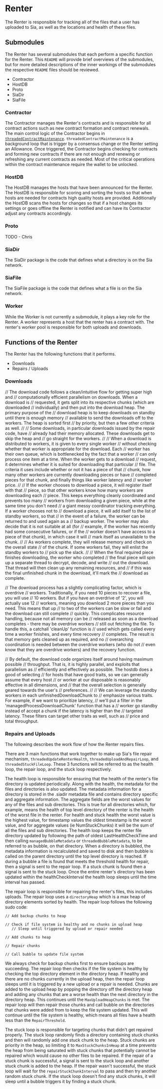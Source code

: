 # Renter
The Renter is responsible for tracking all of the files that a user has uploaded
to Sia, as well as the locations and health of these files.

## Submodules
The Renter has several submodules that each perform a specific function for the
Renter. This `README` will provide brief overviews of the submodules, but for
more detailed descriptions of the inner workings of the submodules the
respective `README` files should be reviewed.
 - Contractor
 - HostDB
 - Proto
 - SiaDir
 - SiaFile

### Contractor
The Contractor manages the Renter's contracts and is responsible for all
contract actions such as new contract formation and contract renewals. The main
control logic of the Contractor begins in
[`threadedContractMaintenance`](https://gitlab.com/NebulousLabs/Sia/blob/master/modules/renter/contractor/contractmaintenance.go#L748).
`threadedContractMaintenance` is a background loop that is trigger by a
consensus change or the Renter setting an Allowance. Once triggered, the
Contractor begins checking for contracts and forming new contracts if there are
not enough and renewing or refreshing any current contracts as needed. Most of
the critical operations within the contract maintenance require the wallet to be
unlocked.

### HostDB
The HostDB manages the hosts that have been announced for the Renter. The HostDB
is responsible for scoring and sorting the hosts so that when hosts are needed
for contracts high quality hosts are provided. Additionally the HostDB scans the
hosts for changes so that if a host changes its settings or goes offline the
Renter is notified and can have its Contractor adjust any contracts accordingly.

### Proto
TODO - Chris

### SiaDir
The SiaDir package is the code that defines what a directory is on the Sia network.

### SiaFile
The SiaFile package is the code that defines what a file is on the Sia network.

### Worker
While the Worker is not currently a submodule, it plays a key role for the
Renter. A worker represents a host that the renter has a contract with. The
renter's worker pool is responsible for both uploads and downloads.

## Functions of the Renter
The Renter has the following functions that it performs.
 - Downloads
 - Repairs / Uploads

### Downloads
// The download code follows a clean/intuitive flow for getting super high and
// computationally efficient parallelism on downloads. When a download is
// requested, it gets split into its respective chunks (which are downloaded
// individually) and then put into the download heap. The primary purpose of the
// download heap is to keep downloads on standby until there is enough memory
// available to send the downloads off to the workers. The heap is sorted first
// by priority, but then a few other criteria as well.
//
// Some downloads, in particular downloads issued by the repair code, have
// already had their memory allocated. These downloads get to skip the heap and
// go straight for the workers.
//
// When a download is distributed to workers, it is given to every single worker
// without checking whether that worker is appropriate for the download. Each
// worker has their own queue, which is bottlenecked by the fact that a worker
// can only process one item at a time. When the worker gets to a download
// request, it determines whether it is suited for downloading that particular
// file. The criteria it uses include whether or not it has a piece of that
// chunk, how many other workers are currently downloading pieces or have
// completed pieces for that chunk, and finally things like worker latency and
// worker price.
//
// If the worker chooses to download a piece, it will register itself with that
// piece, so that other workers know how many workers are downloading each
// piece. This keeps everything cleanly coordinated and prevents too many
// workers from downloading a given piece, while at the same time you don't need
// a giant messy coordinator tracking everything. If a worker chooses not to
// download a piece, it will add itself to the list of standby workers, so that
// in the event of a failure, the worker can be returned to and used again as a
// backup worker. The worker may also decide that it is not suitable at all (for
// example, if the worker has recently had some consecutive failures, or if the
// worker doesn't have access to a piece of that chunk), in which case it will
// mark itself as unavailable to the chunk.
//
// As workers complete, they will release memory and check on the overall state
// of the chunk. If some workers fail, they will enlist the standby workers to
// pick up the slack.
//
// When the final required piece finishes downloading, the worker who completed
// the final piece will spin up a separate thread to decrypt, decode, and write
// out the download. That thread will then clean up any remaining resources, and
// if this was the final unfinished chunk in the download, it'll mark the
// download as complete.

// The download process has a slightly complicating factor, which is overdrive
// workers. Traditionally, if you need 10 pieces to recover a file, you will use
// 10 workers. But if you have an overdrive of '2', you will actually use 12
// workers, meaning you download 2 more pieces than you need. This means that up
// to two of the workers can be slow or fail and the download can still complete
// quickly. This complicates resource handling, because not all memory can be
// released as soon as a download completes - there may be overdrive workers
// still out fetching the file. To handle this, a catchall 'cleanUp' function is
// used which gets called every time a worker finishes, and every time recovery
// completes. The result is that memory gets cleaned up as required, and no
// overarching coordination is needed between the overdrive workers (who do not
// even know that they are overdrive workers) and the recovery function.

// By default, the download code organizes itself around having maximum possible
// throughput. That is, it is highly parallel, and exploits that parallelism as
// efficiently and effectively as possible. The hostdb does a good of selecting
// for hosts that have good traits, so we can generally assume that every host
// or worker at our disposable is reasonably effective in all dimensions, and
// that the overall selection is generally geared towards the user's
// preferences.
//
// We can leverage the standby workers in each unfinishedDownloadChunk to
// emphasize various traits. For example, if we want to prioritize latency,
// we'll put a filter in the 'managedProcessDownloadChunk' function that has a
// worker go standby instead of accept a chunk if the latency is higher than the
// targeted latency. These filters can target other traits as well, such as
// price and total throughput.


### Repairs and Uploads
The following describes the work flow of how the Renter repairs files.

There are 3 main functions that work together to make up Sia's file repair
mechanism, `threadedUpdateRenterHealth`, `threadedUploadAndRepairLoop`, and
`threadedStuckFileLoop`. These 3 functions will be referred to as the health
loop, the repair loop, and the stuck loop respectively.

The health loop is responsible for ensuring that the health of the renter's file
directory is updated periodically. Along with the health, the metadata for the
files and directories is also updated. The metadata information for a directory
is stored in the .siadir metadata file and contains directory specific and
aggregate information. The aggregate fields are the worst values for any of the
files and sub directories. This is true for all directories which, for example,
means the health of top level directory of the renter is the health of the worst
file in the renter. For health and stuck health the worst value is the highest
value, for timestamp values the oldest timestamp is the worst value, and for
aggregate values (ie NumStuckChunks) it will be the sum of all the files and sub
directories. The health loop keeps the renter file directory updated by
following the path of oldest LastHealthCheckTime and then calling
`managedBubbleMetadata` or `threadedBubbleMetadata`, to be referred to as
bubble, on that directory. When a directory is bubbled, the metadata information
is recalculated and saved to disk and then bubble is called on the parent
directory until the top level directory is reached. If during a bubble a file is
found that meets the threshold health for repair, then a signal is sent to the
repair loop. If a stuck chunk is found then a signal is sent to the stuck loop.
Once the entire renter's directory has been updated within the
healthCheckInterval the health loop sleeps until the time interval has passed.

The repair loop is responsible for repairing the renter's files, this includes
uploads. The repair loop uses a `directoryHeap` which is a max heap of directory
elements sorted by health. The repair loop follows the following sudo code:
```
// Add backup chunks to heap

// Check if file system is healthy and no chunks in upload heap
   // Sleep until triggered by upload or repair needed

// Add chunks to heap

// Repair chunks

// Call bubble to update file system
```
We always check for backup chunks first to ensure backups are succeeding. The
repair loop then checks if the file system is healthy by checking the top
directory element in the directory heap. If healthy and there are no chunks
currently in the upload heap, then the repair loop sleeps until it is triggered
by a new upload or a repair is needed. Chunks are added to the upload heap by
popping the directory off the directory heap and adding any chunks that are a
worse health than the next directory in the directory heap. This continues until
the `MaxUploadHeapChunks` is met. The repair loop will then repair those chunks
and call bubble on the directories that chunks were added from to keep the file
system updated. This will continue until the file system is healthy, which means
all files have a health less than the `RepairThreshold`.

The stuck loop is responsible for targeting chunks that didn't get repaired
properly. The stuck loop randomly finds a directory containing stuck chunks and
then will randomly add one stuck chunk to the heap. Stuck chunks are priority in
the heap, so limiting it to `MaxStuckChunksInHeap` at a time prevents the heap
from being saturated with stuck chunks that potentially cannot be repaired which
would cause no other files to be repaired. If the repair of a stuck chunk is
successful, a signal is sent to the stuck loop and another stuck chunk is added
to the heap. If the repair wasn't successful, the stuck loop will wait for the
`repairStuckChunkInterval` to pass and then try another random stuck chunk. If
the stuck loop doesn't find any stuck chunks, it will sleep until a bubble
triggers it by finding a stuck chunk.